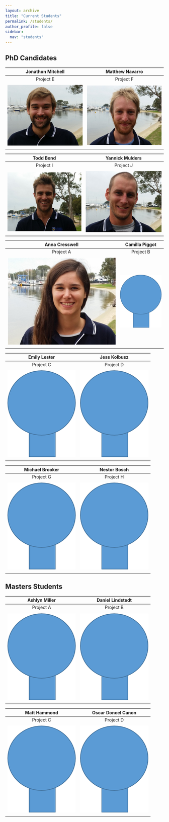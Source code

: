 ```yaml
---
layout: archive
title: "Current Students"
permalink: /students/
author_profile: false
sidebar:
  nav: "students"
---
```

## PhD Candidates

**Jonathon Mitchell**|  **Matthew Navarro**
:-------------:|:-------------:
Project E | Project F 
<a href="https://brookegibbons.github.io/students/jonathon-mitchell/"><img src='/images/Jon_WS.jpg' vspace="5"></a>|<a href="https://brookegibbons.github.io/students/matthew-navarro/"><img src='/images/Matt_N_WS.jpg' vspace="5"></a>

 **Todd Bond**  | **Yannick Mulders**
:-------------:|:-------------:
Project I| Project J 
<a href="https://brookegibbons.github.io/students/todd-bond/"><img src='/images/Todd_WS.jpg' vspace="5"></a>|<a href="https://brookegibbons.github.io/students/yannick-mulders/"><img src='/images/Yannick_WS.jpg' vspace="5"></a>

**Anna Cresswell**  |  **Camilla Piggot**
:-------------:|:-------------:
Project A | Project B 
<a href="https://brookegibbons.github.io/students/anna-cresswell/"><img src='/images/Anna_WS.jpg' vspace="5"></a>|<a href="https://brookegibbons.github.io/students/camilla-piggot/"><img src='/images/headshot.png' vspace="5"></a>

**Emily Lester**|**Jess Kolbusz**
:-------------:|:-------------:
Project C | Project D 
<a href="https://brookegibbons.github.io/students/emily-lester/"><img src='/images/headshot.png' vspace="5"></a>|<a href="https://brookegibbons.github.io/students/jess-kolbusz/"><img src='/images/headshot.png' vspace="5"></a>

 **Michael Brooker**|  **Nestor Bosch** 
:-------------:|:-------------:
Project G | Project H 
<a href="https://brookegibbons.github.io/students/michael-brooker/"><img src='/images/headshot.png' vspace="5"></a>|<a href="https://brookegibbons.github.io/students/nestor-bosch/"><img src='/images/headshot.png' vspace="5"></a>

## Masters Students

**Ashlyn Miller** | **Daniel Lindstedt**
:-------------:|:-------------:
Project A | Project B 
<a href="https://brookegibbons.github.io/students/ashlyn-miller/"><img src='/images/headshot.png' vspace="5"></a>|<a href="https://brookegibbons.github.io/students/daniel-lindstedt/"><img src='/images/headshot.png' vspace="5"></a>
 
**Matt Hammond**| **Oscar Doncel Canon**
:-------------:|:-------------:
Project C | Project D
<a href="https://brookegibbons.github.io/students/matt-hammond/"><img src='/images/headshot.png' vspace="5"></a>|<a href="https://brookegibbons.github.io/students/oscar-doncel-canon/"><img src='/images/headshot.png' vspace="5"></a>
